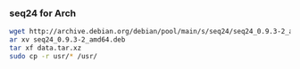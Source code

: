 ### seq24 for Arch

```bash
wget http://archive.debian.org/debian/pool/main/s/seq24/seq24_0.9.3-2_amd64.deb
ar xv seq24_0.9.3-2_amd64.deb
tar xf data.tar.xz
sudo cp -r usr/* /usr/
```
